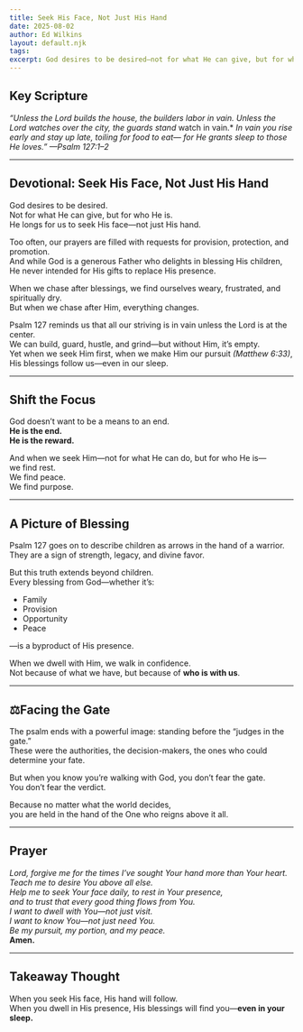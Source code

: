 ```yaml
---
title: Seek His Face, Not Just His Hand
date: 2025-08-02
author: Ed Wilkins
layout: default.njk
tags:
excerpt: God desires to be desired—not for what He can give, but for who He is. Psalm 127 reminds us that striving without Him is empty, but seeking Him brings rest and blessing.
---
```


## Key Scripture

_“Unless the Lord builds the house, the builders labor in_ _vain._
_Unless the Lord watches over the city, the guards stand_ watch in vain.\*
_In vain you rise early and stay up late, toiling for food_ _to eat—_
_for He grants sleep to those He loves.”_
_—Psalm 127:1–2_

---

## Devotional: Seek His Face, Not Just His Hand

God desires to be desired.  
Not for what He can give, but for who He is.  
He longs for us to seek His face—not just His hand.

Too often, our prayers are filled with requests for provision, protection, and promotion.  
And while God is a generous Father who delights in blessing His children,  
He never intended for His gifts to replace His presence.

When we chase after blessings, we find ourselves weary, frustrated, and spiritually dry.  
But when we chase after Him, everything changes.

Psalm 127 reminds us that all our striving is in vain unless the Lord is at the center.  
We can build, guard, hustle, and grind—but without Him, it’s empty.  
Yet when we seek Him first, when we make Him our pursuit _(Matthew 6:33)_,  
His blessings follow us—even in our sleep.

---

## Shift the Focus

God doesn’t want to be a means to an end.  
**He is the end.**  
**He is the reward.**

And when we seek Him—not for what He can do, but for who He is—  
we find rest.  
We find peace.  
We find purpose.

---

## A Picture of Blessing

Psalm 127 goes on to describe children as arrows in the hand of a warrior.  
They are a sign of strength, legacy, and divine favor.

But this truth extends beyond children.  
Every blessing from God—whether it’s:

- Family
- Provision
- Opportunity
- Peace

—is a byproduct of His presence.

When we dwell with Him, we walk in confidence.  
Not because of what we have, but because of **who is with us**.

---

## ⚖️Facing the Gate

The psalm ends with a powerful image: standing before the “judges in the gate.”  
These were the authorities, the decision-makers, the ones who could determine your fate.

But when you know you’re walking with God, you don’t fear the gate.  
You don’t fear the verdict.

Because no matter what the world decides,  
you are held in the hand of the One who reigns above it all.

---

## Prayer

_Lord, forgive me for the times I’ve sought Your hand more than Your heart.  
Teach me to desire You above all else.  
Help me to seek Your face daily, to rest in Your presence,  
and to trust that every good thing flows from You.  
I want to dwell with You—not just visit.  
I want to know You—not just need You.  
Be my pursuit, my portion, and my peace._  
**Amen.**

---

## Takeaway Thought

When you seek His face, His hand will follow.  
When you dwell in His presence, His blessings will find you—**even in your sleep.**
